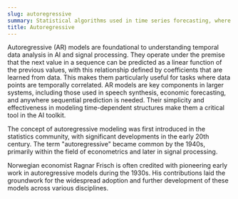 ```yaml
---
slug: autoregressive
summary: Statistical algorithms used in time series forecasting, where future values are predicted based on a weighted sum of past observations.
title: Autoregressive
---
```


Autoregressive (AR) models are foundational to understanding temporal data analysis in AI and signal processing. They operate under the premise that the next value in a sequence can be predicted as a linear function of the previous values, with this relationship defined by coefficients that are learned from data. This makes them particularly useful for tasks where data points are temporally correlated. AR models are key components in larger systems, including those used in speech synthesis, economic forecasting, and anywhere sequential prediction is needed. Their simplicity and effectiveness in modeling time-dependent structures make them a critical tool in the AI toolkit.

The concept of autoregressive modeling was first introduced in the statistics community, with significant developments in the early 20th century. The term "autoregressive" became common by the 1940s, primarily within the field of econometrics and later in signal processing.

Norwegian economist Ragnar Frisch is often credited with pioneering early work in autoregressive models during the 1930s. His contributions laid the groundwork for the widespread adoption and further development of these models across various disciplines.
